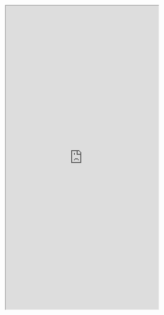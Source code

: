 <iframe 
src="https://coda.io/embed/jD38E5fJk_/#Full-Active-Inference-Ontology_tuuOJ_Ew/r460&view=full&viewMode=embedplay&hideSections=true" 
width=900 
height=1000 
style="max-width: 100%;" 
allow="fullscreen">
</iframe>
